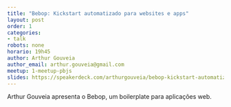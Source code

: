```yaml
---
title: "Bebop: Kickstart automatizado para websites e apps"
layout: post
order: 1
categories:
- talk
robots: none
horario: 19h45
author: Arthur Gouveia
author_email: arthur.gouveia@gmail.com
meetup: 1-meetup-pbjs
slides: https://speakerdeck.com/arthurgouveia/bebop-kickstart-automatizado-para-websites-e-apps/
---
```


Arthur Gouveia apresenta o Bebop, um boilerplate para aplicações web.